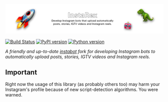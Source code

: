 ![Instarex](/assets/instarex-thin-banner-transparent.png)

[![Build Status](https://img.shields.io/github/workflow/status/reala10n/insta-rex/Build?style=flat)](ttps://github.com/reala10n/insta-rex/)
[![PyPI version](https://badge.fury.io/py/insta-rex.svg)](https://badge.fury.io/py/insta-rex)
[![Python version](https://img.shields.io/pypi/pyversions/insta-rex)]()

_A friendly and up-to-date [instabot](https://github.com/ohld/igbot) fork for developing Instagram bots to automatically upload posts, stories, IGTV videos and Instagram reels._

## Important

Right now the usage of this library (as probably others too) may harm your Instagram's profile because of new script-detection algorithms. You were warned.
